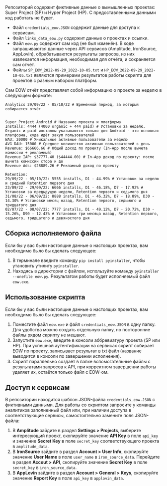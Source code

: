 Репозиторий содержит фиктивные данные о вымышленных проектах: Super Project (SP) и Hyper Project (HP). С предоставленными данными код работать не будет.
- Файл `credentials_eow.JSON` содержит данные для доступа к сервисам.
- Файл `links_data_eow.py` содержит данные о проектах и ссылки.
- Файл `eow.py` содержит сам код (не был изменён). В коде запрашиваются данные через API сервисов (Amplitude, IronSource, AppLovin), обрабатываются результаты запросов, из них извлекается информация, необходимая для отчёта, и сохраняется сам отчёт.
- Файлы `SP_EOW_2022-09-29_2022-10-05.txt` и `HP_EOW_2022-09-29_2022-10-05.txt` являются примерами результатов работы скрипта для проектов с разным набором платформ.

Сам EOW отчёт представляет собой информацию о проекте за неделю в следующем формате:
```
Analytics 29/09/22 - 05/10/22 # Временной период, за который собирается отчёт


Super Project Android # Название проекта и платформа
Installs: 4444 (4000 organic + 444 paid) # Установки за неделю. Organic и paid инсталлы указываются только для Android - это основная платформа, куда идёт закуп пользователей
WAU: 20000 # Уникальные активные пользователи за неделю
AVG DAU: 15000 # Среднее количество активных пользователей в день
Revenue: $66666.66 # Общий доход по проекту (In-App после вычета комиссии + рекламный)
Revenue IAP: $37777.40 ($44444.00) # In-App доход по проекту: после вычета комиссии стора и до
Revenue Ads: $28889.26 # Рекламный доход по проекту

Retention:
29/09/22 - 05/10/22: 5555 installs, D1 - 44.99% # Установки за неделю и средний Retention первого дня
23/09/22 - 29/09/22: 6666 installs, D1 - 46.18%, D7 - 17.92% # Установки за предыдущую неделю, Retention первого и седьмого дня
31/08/22 - 06/09/22: 8888 installs, D1 - 46.32%, D7 - 18.89%, D30 - 14.30% # Установки месяц назад, Retention первого, седьмого и тридцатого дня
02/07/22 - 08/07/22: 7777 installs, D1 - 49.12%, D7 - 20.72%, D30 - 15.26%, D90 - 12.43% # Установки три месяца назад, Retention первого, седьмого, тридцатого и девяностого дня
```

## Сборка исполняемого файла
Если бы у вас были настоящие данные о настоящих проектах, вам необходимо было бы сделать следующее:
1. В терминале введите команду `pip install pyinstaller`, чтобы утановить утилиту `pyinstaller`.
2. Находясь в директории с файлом, используйте команду `pyinstaller --onefile eow.py`. Результатом работы будет исполняемый файл `eow.exe`.

## Использование скрипта
Если бы у вас были настоящие данные о настоящих проектах, вам необходимо было бы сделать следующее:
1. Поместите файл `eow.exe` и файл `credentials_eow.JSON` в одну папку. Для удобства можно создать отдельную папку, но посторонние файлы рядом скрипту не мешают.
2. Запустите `eow.exe`, введите в консоли аббревиатуру проекта (SP или HP). При успешной аутентификации на сервисах скрипт собирает EOW по проекту, записывает результат в txt файл (название выводится в консоли по завершении исполнения).
3. Скрипт параллельно создаёт в папке вспомогательные файлы с результатами запросов к API, при корректном завершении работы удаляет их, остаётся только файл с EOW-ом.

## Доступ к сервисам
В репозитории находится шаблон JSON-файла `credentials_eow.JSON` с фиктивными данными. Для работы со скриптом запросите у команды аналитиков заполненный файл или, при наличии доступа в соответствующие сервисы, самостоятельно замените поля JSON-файла:
1. В **Amplitude** зайдите в раздел **Settings > Projects**, выберите интересующий проект, скопируйте значение **API Key** в поле `api_key` и значение **Secret Key** в поле `secret_key` соответствующего проекта в `amplitude_data`.
2. В **IronSource** зайдите в раздел **Account > User Info**, скопируйте значение **User Name** в поле `user_name` в `iron_source_data`. Перейдите в раздел **Accout > API**, скопируйте значение **Secret Key** в поле `secret_key` в `iron_source_data`.
3. В **AppLovin** зайдите в раздел **Account > General > Keys**, скопируйте значение **Report Key** в поле `api_key` в `applovin_data`. 
